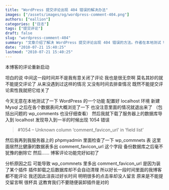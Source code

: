 ```yaml
---
title: "WordPress 提交评论出现 404 错误的解决办法"
images: ["/assets/images/og/wordpress-comment-404.png"]
authors: ["eallion"]
categories: ["日志"]
tags: ["提交评论"]
draft: false
slug: "wordpress-comment-404"
summary: "文章介绍了解决 WordPress 提交评论出现 404 错误的方法。作者在本地测试 WordPress 功能时，发现数据库中多出一个字段导致错误，经过删除该字段后成功修复评论功能。分析原因可能是安装插件后未自动清理数据库所致。作者提醒读者不要随意安装和卸载插件。"
date: "2010-07-21 15:40:25"
lastmod: "2010-07-21 15:40:25"
---
```


本博客的评论重新启动

坦白的说
中间这一段时间并不是我有意关闭了评论
我也是很无奈啊
莫名其妙的就不能提交评论了
从来没遇到过这样的情况
又没有时间去排查情况
既然不能提交评论索性我就把它给关了

今天无意在本地测试了一下 WordPress 的一个功能
配置好 localhost 环境
新建 Mysql 之后在各个数据表间大概浏览了一下
也没注意里面的情况就退出来了
（包括出问题的 wp_comments 也没仔细查看）
然后我就下载了服务器上的数据库导入到 localhost
发现导入到一半的时候出现 1054 错误

> #1054 – Unknown column ‘comment_favicon_url’ in ‘field list’

然后我再到我服务器上的 phpmyadmin 里面检查了一下 wp_commnets 表
这里面居然比健康的数据表多出 comment_favicon_url 这个字段
备份数据库之后毫不犹豫的删除它
然后……
博客评论功能完好如初了

分析原因之后
可能导致 wp_commnets 里多出 comment_favicon_url 是因为装了某个插件
插件卸载之后数据库却不会自动清理
所以好长一段时间里面的我博客都不能评论
我还因此沮丧过好长时间
明明很多的点击率却没人留言
原来是不能提交留言啊
很杯具
这教育我们不要随便装卸插件是对的
